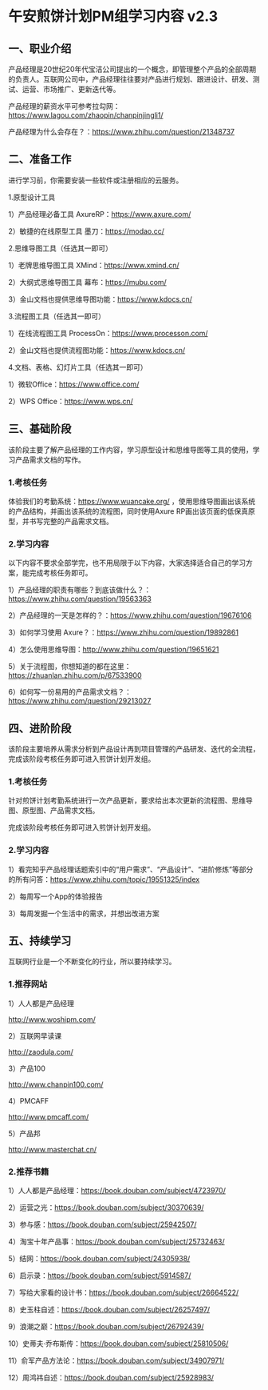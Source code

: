 # 午安煎饼计划PM组学习内容 v2.3

## 一、职业介绍

产品经理是20世纪20年代宝洁公司提出的一个概念，即管理整个产品的全部周期的负责人。互联网公司中，产品经理往往要对产品进行规划、跟进设计、研发、测试、运营、市场推广、更新迭代等。

产品经理的薪资水平可参考拉勾网：https://www.lagou.com/zhaopin/chanpinjingli1/

产品经理为什么会存在？：https://www.zhihu.com/question/21348737

## 二、准备工作

进行学习前，你需要安装一些软件或注册相应的云服务。

1.原型设计工具 

1）产品经理必备工具 AxureRP：https://www.axure.com/

2）敏捷的在线原型工具 墨刀：https://modao.cc/

2.思维导图工具（任选其一即可）

1）老牌思维导图工具 XMind：https://www.xmind.cn/

2）大纲式思维导图工具 幕布：https://mubu.com/

3）金山文档也提供思维导图功能：https://www.kdocs.cn/

3.流程图工具（任选其一即可）

1）在线流程图工具 ProcessOn：https://www.processon.com/

2）金山文档也提供流程图功能：https://www.kdocs.cn/

4.文档、表格、幻灯片工具（任选其一即可）

1）微软Office：https://www.office.com/

2）WPS Office：https://www.wps.cn/

## 三、基础阶段

该阶段主要了解产品经理的工作内容，学习原型设计和思维导图等工具的使用，学习产品需求文档的写作。

### 1.考核任务

体验我们的考勤系统：https://www.wuancake.org/ ，使用思维导图画出该系统的产品结构，并画出该系统的流程图，同时使用Axure RP画出该页面的低保真原型，并书写完整的产品需求文档。

### 2.学习内容

以下内容不要求全部学完，也不用局限于以下内容，大家选择适合自己的学习方案，能完成考核任务即可。

1）产品经理的职责有哪些？到底该做什么？：https://www.zhihu.com/question/19563363

2）产品经理的一天是怎样的？：https://www.zhihu.com/question/19676106

3）如何学习使用 Axure？：https://www.zhihu.com/question/19892861

4）怎么使用思维导图：http://www.zhihu.com/question/19651621

5）关于流程图，你想知道的都在这里：https://zhuanlan.zhihu.com/p/67533900

6）如何写一份易用的产品需求文档？：https://www.zhihu.com/question/29213027

## 四、进阶阶段

该阶段主要培养从需求分析到产品设计再到项目管理的产品研发、迭代的全流程，完成该阶段考核任务即可进入煎饼计划开发组。

### 1.考核任务

针对煎饼计划考勤系统进行一次产品更新，要求给出本次更新的流程图、思维导图、原型图、产品需求文档。

完成该阶段考核任务即可进入煎饼计划开发组。

### 2.学习内容

1）看完知乎产品经理话题索引中的“用户需求”、“产品设计”、“进阶修炼”等部分的所有问答：https://www.zhihu.com/topic/19551325/index

2）每周写一个App的体验报告

3）每周发掘一个生活中的需求，并想出改进方案

## 五、持续学习

互联网行业是一个不断变化的行业，所以要持续学习。

### 1.推荐网站

1）人人都是产品经理

http://www.woshipm.com/

2）互联网早读课

http://zaodula.com/

3）产品100

http://www.chanpin100.com/

4）PMCAFF

http://www.pmcaff.com/

5）产品邦

http://www.masterchat.cn/

### 2.推荐书籍

1）人人都是产品经理：https://book.douban.com/subject/4723970/

2）运营之光：https://book.douban.com/subject/30370639/

3）参与感：https://book.douban.com/subject/25942507/

4）淘宝十年产品事：https://book.douban.com/subject/25732463/

5）结网：https://book.douban.com/subject/24305938/

6）启示录：https://book.douban.com/subject/5914587/

7）写给大家看的设计书：https://book.douban.com/subject/26664522/

8）史玉柱自述：https://book.douban.com/subject/26257497/

9）浪潮之巅：https://book.douban.com/subject/26792439/

10）史蒂夫·乔布斯传：https://book.douban.com/subject/25810506/

11）俞军产品方法论：https://book.douban.com/subject/34907971/

12）周鸿祎自述：https://book.douban.com/subject/25928983/








